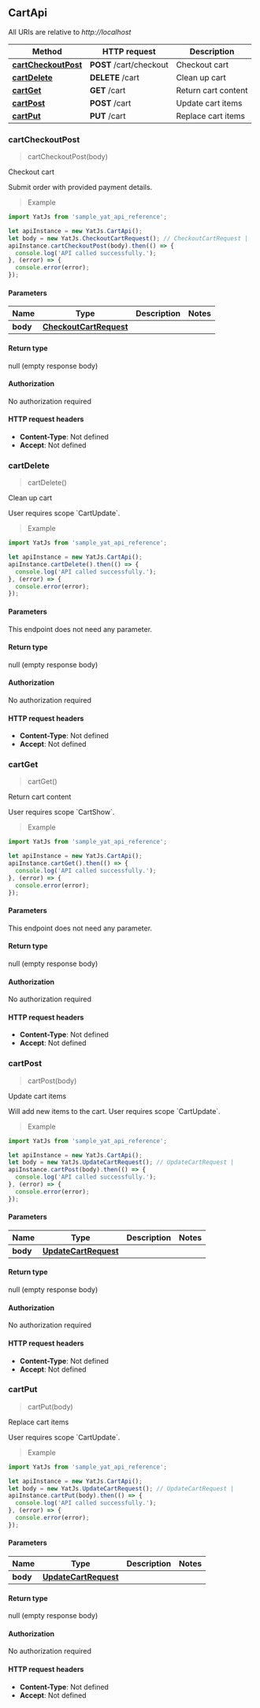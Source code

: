 ## CartApi

All URIs are relative to *http://localhost*

Method | HTTP request | Description
------------- | ------------- | -------------
[**cartCheckoutPost**](CartApi.md#cartCheckoutPost) | **POST** /cart/checkout |  Checkout cart
[**cartDelete**](CartApi.md#cartDelete) | **DELETE** /cart |  Clean up cart
[**cartGet**](CartApi.md#cartGet) | **GET** /cart |  Return cart content
[**cartPost**](CartApi.md#cartPost) | **POST** /cart |  Update cart items
[**cartPut**](CartApi.md#cartPut) | **PUT** /cart |  Replace cart items



### cartCheckoutPost

> cartCheckoutPost(body)

 Checkout cart

Submit order with provided payment details.

> Example

```javascript
import YatJs from 'sample_yat_api_reference';

let apiInstance = new YatJs.CartApi();
let body = new YatJs.CheckoutCartRequest(); // CheckoutCartRequest | 
apiInstance.cartCheckoutPost(body).then(() => {
  console.log('API called successfully.');
}, (error) => {
  console.error(error);
});

```

#### Parameters


Name | Type | Description  | Notes
------------- | ------------- | ------------- | -------------
 **body** | [**CheckoutCartRequest**](CheckoutCartRequest.md)|  | 

#### Return type

null (empty response body)

#### Authorization

No authorization required

#### HTTP request headers

- **Content-Type**: Not defined
- **Accept**: Not defined


### cartDelete

> cartDelete()

 Clean up cart

User requires scope &#x60;CartUpdate&#x60;.

> Example

```javascript
import YatJs from 'sample_yat_api_reference';

let apiInstance = new YatJs.CartApi();
apiInstance.cartDelete().then(() => {
  console.log('API called successfully.');
}, (error) => {
  console.error(error);
});

```

#### Parameters

This endpoint does not need any parameter.

#### Return type

null (empty response body)

#### Authorization

No authorization required

#### HTTP request headers

- **Content-Type**: Not defined
- **Accept**: Not defined


### cartGet

> cartGet()

 Return cart content

User requires scope &#x60;CartShow&#x60;.

> Example

```javascript
import YatJs from 'sample_yat_api_reference';

let apiInstance = new YatJs.CartApi();
apiInstance.cartGet().then(() => {
  console.log('API called successfully.');
}, (error) => {
  console.error(error);
});

```

#### Parameters

This endpoint does not need any parameter.

#### Return type

null (empty response body)

#### Authorization

No authorization required

#### HTTP request headers

- **Content-Type**: Not defined
- **Accept**: Not defined


### cartPost

> cartPost(body)

 Update cart items

Will add new items to the cart. User requires scope &#x60;CartUpdate&#x60;.

> Example

```javascript
import YatJs from 'sample_yat_api_reference';

let apiInstance = new YatJs.CartApi();
let body = new YatJs.UpdateCartRequest(); // UpdateCartRequest | 
apiInstance.cartPost(body).then(() => {
  console.log('API called successfully.');
}, (error) => {
  console.error(error);
});

```

#### Parameters


Name | Type | Description  | Notes
------------- | ------------- | ------------- | -------------
 **body** | [**UpdateCartRequest**](UpdateCartRequest.md)|  | 

#### Return type

null (empty response body)

#### Authorization

No authorization required

#### HTTP request headers

- **Content-Type**: Not defined
- **Accept**: Not defined


### cartPut

> cartPut(body)

 Replace cart items

User requires scope &#x60;CartUpdate&#x60;.

> Example

```javascript
import YatJs from 'sample_yat_api_reference';

let apiInstance = new YatJs.CartApi();
let body = new YatJs.UpdateCartRequest(); // UpdateCartRequest | 
apiInstance.cartPut(body).then(() => {
  console.log('API called successfully.');
}, (error) => {
  console.error(error);
});

```

#### Parameters


Name | Type | Description  | Notes
------------- | ------------- | ------------- | -------------
 **body** | [**UpdateCartRequest**](UpdateCartRequest.md)|  | 

#### Return type

null (empty response body)

#### Authorization

No authorization required

#### HTTP request headers

- **Content-Type**: Not defined
- **Accept**: Not defined


